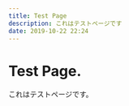 ```yaml
---
title: Test Page
description: これはテストページです
date: 2019-10-22 22:24
---
```


# Test Page.

これはテストページです。